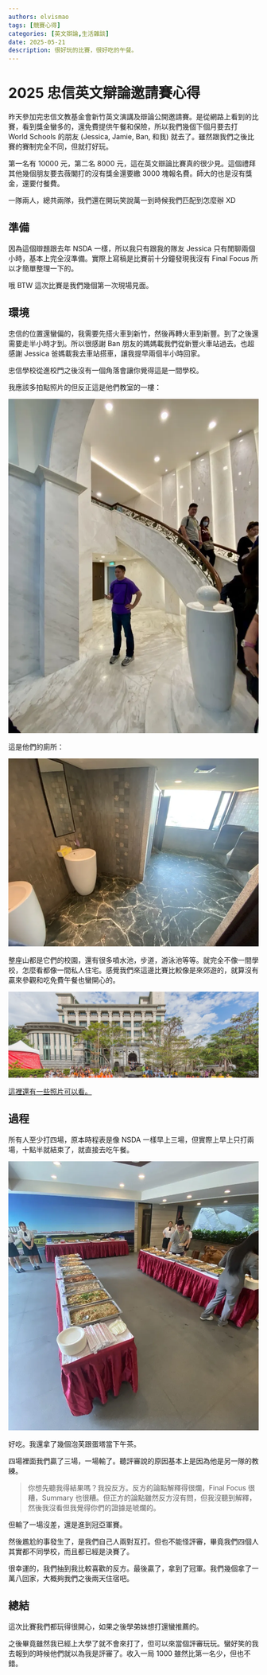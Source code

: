 ```yaml
---
authors: elvismao
tags: [競賽心得]
categories: [英文辯論,生活雜談]
date: 2025-05-21
description: 很好玩的比賽，很好吃的午餐。
---
```


# 2025 忠信英文辯論邀請賽心得

昨天參加完忠信文教基金會新竹英文演講及辯論公開邀請賽。是從網路上看到的比賽，看到獎金蠻多的，還免費提供午餐和保險，所以我們幾個下個月要去打 World Schools 的朋友 (Jessica, Jamie, Ban, 和我) 就去了。雖然跟我們之後比賽的賽制完全不同，但就打好玩。

第一名有 10000 元，第二名 8000 元，這在英文辯論比賽真的很少見。這個禮拜其他幾個朋友要去薇閣打的沒有獎金還要繳 3000 塊報名費。師大的也是沒有獎金，還要付餐費。

一隊兩人，總共兩隊，我們還在開玩笑說萬一到時候我們匹配到怎麼辦 XD

## 準備

因為這個辯題跟去年 NSDA 一樣，所以我只有跟我的隊友 Jessica 只有閒聊兩個小時，基本上完全沒準備。實際上寫稿是比賽前十分鐘發現我沒有 Final Focus 所以才簡單整理一下的。

哦 BTW 這次比賽是我們幾個第一次現場見面。

## 環境

忠信的位置還蠻偏的，我需要先搭火車到新竹，然後再轉火車到新豐。到了之後還需要走半小時才到。所以很感謝 Ban 朋友的媽媽載我們從新豐火車站過去。也超感謝 Jessica 爸媽載我去車站搭車，讓我提早兩個半小時回家。

忠信學校從進校門之後沒有一個角落會讓你覺得這是一間學校。

我應該多拍點照片的但反正這是他們教室的一樓：

![教室](1F.webp)

這是他們的廁所：

![廁所](toilet.webp)

整座山都是它們的校園，還有很多噴水池，步道，游泳池等等。就完全不像一間學校，怎麼看都像一間私人住宅。感覺我們來這邊比賽比較像是來郊遊的，就算沒有贏來參觀和吃免費午餐也蠻開心的。

![官網的校園照片](school.webp)

[這裡還有一些照片可以看。](https://2020-cesv.chhs.hcc.edu.tw/21892333913034023416327222987222659.html)

## 過程

所有人至少打四場，原本時程表是像 NSDA 一樣早上三場，但實際上早上只打兩場，十點半就結束了，就直接去吃午餐。

![午餐](food.webp)

好吃。我還拿了幾個泡芙跟蛋塔當下午茶。

四場裡面我們贏了三場，一場輸了。聽評審說的原因基本上是因為他是另一隊的教練。

> 你想先聽我得結果嗎？我投反方。反方的論點解釋得很爛，Final Focus 很糟，Summary 也很糟。但正方的論點雖然反方沒有問，但我沒聽到解釋，然後我沒看但我覺得你們的證據是唬爛的。

但輸了一場沒差，還是進到冠亞軍賽。

然後尷尬的事發生了，是我們自己人兩對互打。但也不能怪評審，畢竟我們四個人其實都不同學校，而且都已經是決賽了。

很幸運的，我們抽到我比較喜歡的反方。最後贏了，拿到了冠軍。我們幾個拿了一萬八回家，大概夠我們之後兩天住宿吧。

## 總結

這次比賽我們都玩得很開心，如果之後學弟妹想打還蠻推薦的。

之後畢竟雖然我已經上大學了就不會來打了，但可以來當個評審玩玩。蠻好笑的我去報到的時候他們就以為我是評審了。收入一局 1000 雖然比第一名少，但也不錯。

